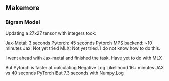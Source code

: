 ## Makemore

### Bigram Model

Updating a 27x27 tensor with integers took:

Jax-Metal: 3 seconds
Pytorch: 45 seconds
Pytorch MPS backend: ~10 minutes
Jax: Not yet tried
MLX: Not yet tried. I do not know how to do this.

I went ahead with Jax-metal and finished the task.
Have yet to do with MLX

But Pytorch is faster at calculating Negative Log Likelihood
16+ minutes JAX vs 40 seconds PyTorch
But 7.3 seconds with Numpy.Log